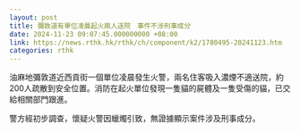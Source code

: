 ```yaml
---
layout: post
title: 彌敦道有單位凌晨起火兩人送院　事件不涉刑事成分
date: 2024-11-23 09:07:45.000000000 +08:00
link: https://news.rthk.hk/rthk/ch/component/k2/1780495-20241123.htm
categories: rthk
---
```


油麻地彌敦道近西貢街一個單位凌晨發生火警，兩名住客吸入濃煙不適送院，約200人疏散到安全位置。消防在起火單位發現一隻貓的屍體及一隻受傷的貓，已交給相關部門跟進。

警方經初步調查，懷疑火警因蠟燭引致，無證據顯示案件涉及刑事成分。
